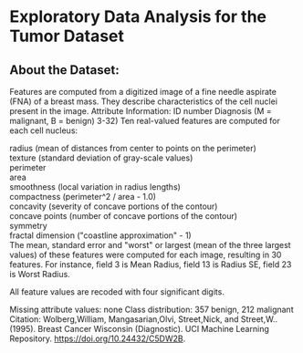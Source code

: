 <H1>Exploratory Data Analysis for the Tumor Dataset</H1>

<H2>About the Dataset:</H2>
Features are computed from a digitized image of a fine needle aspirate (FNA) of a breast mass. They describe characteristics of the cell nuclei present in the image. 
Attribute Information:
ID number
Diagnosis (M = malignant, B = benign) 3-32)
Ten real-valued features are computed for each cell nucleus:

radius (mean of distances from center to points on the perimeter)<br>
texture (standard deviation of gray-scale values)<br>
perimeter<br>
area<br>
smoothness (local variation in radius lengths)<br>
compactness (perimeter^2 / area - 1.0)<br>
concavity (severity of concave portions of the contour)<br>
concave points (number of concave portions of the contour)<br>
symmetry<br>
fractal dimension ("coastline approximation" - 1)<br>
The mean, standard error and "worst" or largest (mean of the three largest values) of these features were computed for each image, resulting in 30 features. For instance, field 3 is Mean Radius, field 13 is Radius SE, field 23 is Worst Radius.

All feature values are recoded with four significant digits.

Missing attribute values: none
Class distribution: 357 benign, 212 malignant<br>
Citation: Wolberg,William, Mangasarian,Olvi, Street,Nick, and Street,W.. (1995). Breast Cancer Wisconsin (Diagnostic). UCI Machine Learning Repository. https://doi.org/10.24432/C5DW2B.
